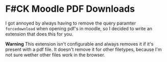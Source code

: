 # F#CK Moodle PDF Downloads
I got annoyed by always having to remove the query paramter `forcedownload` when opening pdf's in moodle, so I decided to write an extension that does this for you.

**Warning**
This extension isn't configurable and always removes it if it's present with a pdf file. It doesn't remove it for other filetypes, because I'm not sure wether other files work in the browser.
